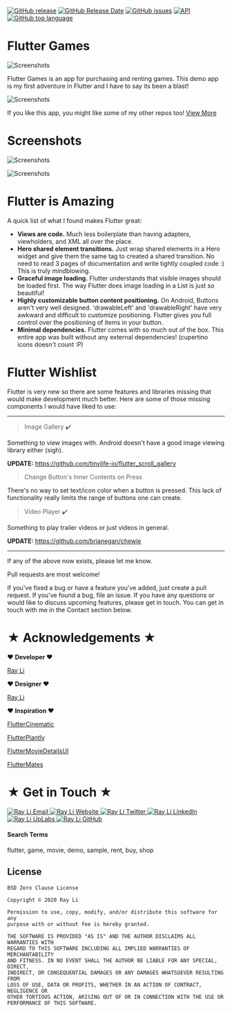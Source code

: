 [![GitHub release](https://img.shields.io/github/release/searchy2/FlutterGames.svg?style=flat-square)](https://github.com/searchy2/FlutterGames/releases) [![GitHub Release Date](https://img.shields.io/github/release-date/searchy2/FlutterGames.svg?style=flat-square)](https://github.com/searchy2/FlutterGames) [![GitHub issues](https://img.shields.io/github/issues/searchy2/FlutterGames.svg?style=flat-square)](https://github.com/searchy2/FlutterGames) [![API](https://img.shields.io/badge/API-15%2B-blue.svg?style=flat-square)](https://github.com/searchy2/FlutterGames) [![GitHub top language](https://img.shields.io/github/languages/top/searchy2/FlutterGames.svg?style=flat-square)](https://github.com/searchy2/FlutterGames)
# Flutter Games

![Screenshots](screenshots/demo.gif)

Flutter Games is an app for purchasing and renting games. This demo app is my first adventure in Flutter and I have to say its been a blast!

![Screenshots](screenshots/main_1_540x900.jpg)

If you like this app, you might like some of my other repos too! [View More](http://rayliverified.com/index.php/code/)

# Screenshots

![Screenshots](screenshots/details_1_540x900.jpg)

![Screenshots](screenshots/details_2_540x900.jpg)

# Flutter is Amazing

A quick list of what I found makes Flutter great:

* **Views are code.** Much less boilerplate than having adapters, viewholders, and XML all over the place.
* **Hero shared element transitions.** Just wrap shared elements in a Hero widget and give them the same tag to created a shared transition. No need to read 3 pages of documentation and write tightly coupled code :) This is truly mindblowing. 
* **Graceful image loading.** Flutter understands that visible images should be loaded first. The way Flutter does image loading in a List is just so beautiful!
* **Highly customizable button content positioning.** On Android, Buttons aren't very well designed. 'drawableLeft' and 'drawableRight' have very awkward and difficult to customize positioning. Flutter gives you full control over the positioning of items in your button.
* **Minimal dependencies.** Flutter comes with so much out of the box. This entire app was built without any external dependencies! (cupertino icons doesn't count :P)

# Flutter Wishlist

Flutter is very new so there are some features and libraries missing that would make development much better. Here are some of those missing components I would have liked to use:

---

>Image Gallery ✔️

Something to view images with. Android doesn't have a good image viewing library either (sigh).

**UPDATE:** https://github.com/tinylife-io/flutter_scroll_gallery

>Change Button's Inner Contents on Press

There's no way to set text/icon color when a button is pressed. This lack of functionality really limits the range of buttons one can create.

>Video Player ✔️

Something to play trailer videos or just videos in general.

**UPDATE:** https://github.com/brianegan/chewie

---

If any of the above now exists, please let me know.

Pull requests are most welcome!

If you've fixed a bug or have a feature you've added, just create a pull request. If you've found a bug, file an issue. If you have any questions or would like to discuss upcoming features, please get in touch. You can get in touch with me in the Contact section below. 

# ★ Acknowledgements ★
**♥ Developer ♥**

[Ray Li](https://rayliverified.com)

**♥ Designer ♥**

[Ray Li](https://rayliverified.com)

**♥ Inspiration ♥**

[FlutterCinematic](https://github.com/aaronoe/FlutterCinematic)

[FlutterPlantly](https://github.com/Ivaskuu/plantly)

[FlutterMovieDetailsUI](https://github.com/FlutterRocks/movie-details-ui)

[FlutterMates](https://github.com/CodemateLtd/FlutterMates)

# ★ Get in Touch ★
<a href="mailto:ray.li.verified@gmail.com">
  <img alt="Ray Li Email"
       src="https://lh3.googleusercontent.com/yN_m90WN_HSCohXdgC2k91uSTk9dnYfoxTYwG_mv_l5_05dV2CzkQ1B6rEqH4uqdgjA=w96" />
</a>
<a href="https://rayliverified.com">
  <img alt="Ray Li Website"
       src="https://lh3.googleusercontent.com/YmMGcgeO7Km9-J9vFRByov5sb7OUKetnKs8pTi0JZMDj3GVJ61GMTcTlHB7u9uHDHag=w96" />
</a>
<a href="https://twitter.com/RayLiVerified">
  <img alt="Ray Li Twitter"
       src="https://lh3.ggpht.com/lSLM0xhCA1RZOwaQcjhlwmsvaIQYaP3c5qbDKCgLALhydrgExnaSKZdGa8S3YtRuVA=w96" />
</a>
<a href="https://linkedin.com/in/rayliverified/">
  <img alt="Ray Li LinkedIn"
       src="https://lh3.googleusercontent.com/00APBMVQh3yraN704gKCeM63KzeQ-zHUi5wK6E9TjRQ26McyqYBt-zy__4i8GXDAfeys=w90" />
</a>
<a href="https://www.uplabs.com/ray">
  <img alt="Ray Li UpLabs"
       src="https://lh3.googleusercontent.com/fDJB4jtIgZQF_Dj7AFAPEv2dJOJE8LaLSbaiOOFejQJl3oFbkOLLScstkp699oMDcEU=w90" />
</a>
<a href="https://github.com/searchy2">
  <img alt="Ray Li GitHub"
       src="https://lh3.googleusercontent.com/L15QqmKK7Vl-Ag1ZxaBqNQlXVEw58JT2BDb-ef5t2eboDh0pPSLjDgi3-aQ3Opdhhyk=w96" />
</a>

#### Search Terms
flutter, game, movie, demo, sample, rent, buy, shop

## License

    BSD Zero Clause License

    Copyright © 2020 Ray Li

    Permission to use, copy, modify, and/or distribute this software for any
    purpose with or without fee is hereby granted.

    THE SOFTWARE IS PROVIDED "AS IS" AND THE AUTHOR DISCLAIMS ALL WARRANTIES WITH
    REGARD TO THIS SOFTWARE INCLUDING ALL IMPLIED WARRANTIES OF MERCHANTABILITY
    AND FITNESS. IN NO EVENT SHALL THE AUTHOR BE LIABLE FOR ANY SPECIAL, DIRECT,
    INDIRECT, OR CONSEQUENTIAL DAMAGES OR ANY DAMAGES WHATSOEVER RESULTING FROM
    LOSS OF USE, DATA OR PROFITS, WHETHER IN AN ACTION OF CONTRACT, NEGLIGENCE OR
    OTHER TORTIOUS ACTION, ARISING OUT OF OR IN CONNECTION WITH THE USE OR
    PERFORMANCE OF THIS SOFTWARE.